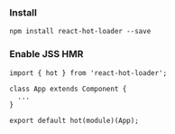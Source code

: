 ### Install
```
npm install react-hot-loader --save
```

### Enable JSS HMR
```
import { hot } from 'react-hot-loader';

class App extends Component {
  ...
}

export default hot(module)(App);
```